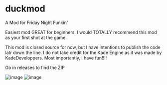 # duckmod
A Mod for Friday Night Funkin'
 
Easiest mod GREAT for beginners. I would TOTALLY recommend this mod as your first shot at the game.

This mod is closed source for now, but I have intentions to publish the code latr down the line. 
I do not take credit for the Kade Engine as it was made by KadeDeveloppers.
Most importantly, I have fun!!!!

Go in releases to find the ZIP

![image](https://user-images.githubusercontent.com/73660748/117383152-14b6d100-aeae-11eb-95c4-0648c0e2c071.png)
![image](https://user-images.githubusercontent.com/73660748/117383144-0ff21d00-aeae-11eb-9839-e0fe9f761d19.png)
